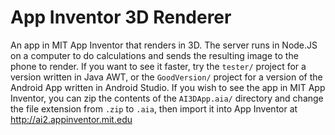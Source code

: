 # App Inventor 3D Renderer
An app in MIT App Inventor that renders in 3D.
The server runs in Node.JS on a computer to do calculations and sends the resulting image to the phone to render.
If you want to see it faster, try the `tester/` project for a version written in Java AWT, or the `GoodVersion/` project for a version of the Android App written in Android Studio.
If you wish to see the app in MIT App Inventor, you can zip the contents of the `AI3DApp.aia/` directory and change the file extension from `.zip` to `.aia`, then import it into App Inventor at http://ai2.appinventor.mit.edu

